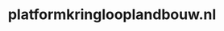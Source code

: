 ---
layout: post
title:  "platformkringlooplandbouw.nl"
internal_url:  "/data/platformkringlooplandbouw.nl.html"
categories: dutchgov
---
